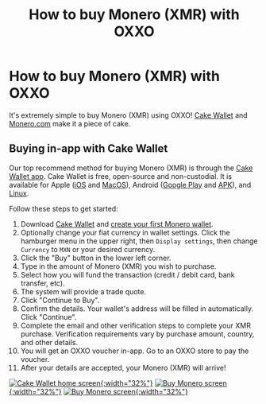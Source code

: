 ﻿---
title: "How to buy Monero (XMR) with OXXO"
parent: Tutorials
---

# How to buy Monero (XMR) with OXXO

It's extremely simple to buy Monero (XMR) using OXXO! [Cake Wallet](https://cakewallet.com) and [Monero.com](https://monero.com) make it a piece of cake.

## Buying in-app with Cake Wallet

Our top recommend method for buying Monero (XMR) is through the [Cake Wallet app](https://cakewallet.com). Cake Wallet is free, open-source and non-custodial. It is available for Apple ([iOS](https://apps.apple.com/us/app/cake-wallet-for-xmr-monero/id1334702542) and [MacOS](https://apps.apple.com/us/app/cake-wallet-for-xmr-monero/id1334702542)), Android ([Google Play](https://play.google.com/store/apps/details?id=com.cakewallet.cake_wallet&referrer=utm_source%3Dguides.monero.com%26utm_medium%3Dwebsite) and [APK](https://github.com/cake-tech/cake_wallet/releases)), and [Linux](https://github.com/cake-tech/cake_wallet/releases).

Follow these steps to get started:

1. Download [Cake Wallet](https://cakewallet.com) and [create your first Monero wallet](https://guides.cakewallet.com/docs/basic-features/create-first-wallet/).
2. Optionally change your fiat currency in wallet settings. Click the hamburger menu in the upper right, then `Display settings`, then change `Currency` to `MXN` or your desired currency.
3. Click the "Buy" button in the lower left corner.
4. Type in the amount of Monero (XMR) you wish to purchase.
5. Select how you will fund the transaction (credit / debit card, bank transfer, etc).
6. The system will provide a trade quote.
7. Click "Continue to Buy".
8. Confirm the details. Your wallet's address will be filled in automatically. Click "Continue".
9. Complete the email and other verification steps to complete your XMR purchase. Verification requirements vary by purchase amount, country, and other details.
10. You will get an OXXO voucher in-app. Go to an OXXO store to pay the voucher.
11. After your details are accepted, your Monero (XMR) will arrive!

[![Cake Wallet home screen](/images/tutorials-buy-monero-1.jpg){:width="32%"}](/images/tutorials-buy-monero-1.jpg)
[![Buy Monero screen](/images/tutorials-buy-monero-2.jpg){:width="32%"}](/images/tutorials-buy-monero-2.jpg)
[![Buy Monero screen](/images/tutorials-buy-monero-3.jpg){:width="32%"}](/images/tutorials-buy-monero-3.jpg)
